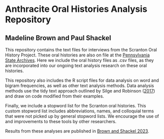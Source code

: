 # Anthracite Oral Histories Analysis Repository

## Madeline Brown and Paul Shackel

This repository contains the text files for interviews from the Scranton Oral History Project. These oral histories are also on file at the [Pennsylvania State Archives](phmc.state.pa.us/bah/dam/mg/mg409.htm). Here we include the oral history files as .csv files, as they are incorporated into our ongoing text analysis research on these oral histories. 

This repository also includes the R script files for data analysis on word and bigram frequencies, as well as other text analysis methods. Data analysis methods use the tidy text approach outlined by Silge and Robinson ([2017](https://www.tidytextmining.com/index.html)) and draw on code modified from their examples.

Finally, we include a stopword list for the Scranton oral histories. This custom stopword list includes abbreviations, names, and colloquial terms that were not picked up by general stopword lists. We encourage the use of and improvements to these tools by other researchers. 

Results from these analyses are published in [Brown and Shackel 2023](https://link.springer.com/article/10.1007/s10761-022-00680-5).
